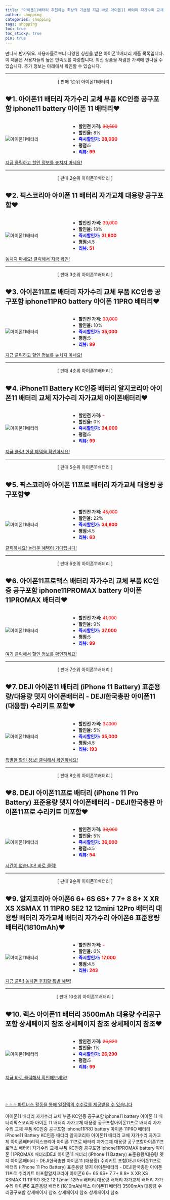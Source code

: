 ```yaml
---
title: "아이폰11배터리 추천하는 최상의 기본템 지금 바로 아이폰11 배터리 자가수리 교체 부품"
author: shopping
categories: shopping
tags: shopping
toc: true
toc_sticky: true
pin: true
---
```

만나서 반가워요. 사용자들로부터 다양한 칭찬을 받은 아이폰11배터리 제품 목록입니다. 이 제품은 사용자들의 높은 만족도를 자랑합니다. 최신 상품을 저렴한 가격에 만나실 수 있습니다. 추가 정보는 아래에서 확인할 수 있습니다.

---
<p class="toplist" style="margin: 0 auto; display: block; width: fit-content;">[ 판매 1순위 아이폰11배터리 ]</p>

<h2><strong>❤️1. 아이폰11 배터리 자가수리 교체 부품 KC인증 공구포함 iphone11 battery 아이폰 11 배터리❤️</strong></h2>

<div style="display: flex; align-items: center;">
    <div style="flex: 0.4;">
        <img src="https://thumbnail9.coupangcdn.com/thumbnails/remote/230x230ex/image/vendor_inventory/0c5f/e0a1d3557922fda33e8b4cb12c20862490d410ab81fec116729dd9f55660.jpg" alt="아이폰11배터리" style="max-width: 100%;">
    </div>
    <div style="flex: 0.6; margin-left: 10px;">
        <ul>
            <li><strong>할인전 가격:</strong> <del style="color: red;">30,500</del></li>
            <li><strong>할인율:</strong> 8%</li>
            <li><span style='color:blue'><strong>즉시할인가:</strong></span> <span style='color:red'><strong>28,000</strong></span></li>
            <li><strong>평점:</strong>5</li>
            <li><span style='color:blue'><strong>리뷰:</strong></span> <span style='color:red'><strong>99</strong></span></li>
        </ul>
    </div>
</div>
<div class="center">
    <a href="https://William4Davisa.github.io?lptag=AF9450613&subid=githubio&pageKey=8205295776&traceid=V0-153&itemId=23533554912&vendorItemId=90559824111" class="myButton">
        지금 클릭하고 할인 정보를 놓치지 마세요!
    </a>
</div>


---
<p class="toplist" style="margin: 0 auto; display: block; width: fit-content;">[ 판매 2순위 아이폰11배터리 ]</p>

<h2><strong>❤️2. 픽스코리아 아이폰 11 배터리 자가교체 대용량 공구포함❤️</strong></h2>

<div style="display: flex; align-items: center;">
    <div style="flex: 0.4;">
        <img src="https://thumbnail7.coupangcdn.com/thumbnails/remote/230x230ex/image/vendor_inventory/be92/ef2573c1568b35171d956e15db233bde947a2312c52ccf5a21e4dd5b8b39.jpg" alt="아이폰11배터리" style="max-width: 100%;">
    </div>
    <div style="flex: 0.6; margin-left: 10px;">
        <ul>
            <li><strong>할인전 가격:</strong> <del style="color: red;">39,000</del></li>
            <li><strong>할인율:</strong> 18%</li>
            <li><span style='color:blue'><strong>즉시할인가:</strong></span> <span style='color:red'><strong>31,800</strong></span></li>
            <li><strong>평점:</strong>4.5</li>
            <li><span style='color:blue'><strong>리뷰:</strong></span> <span style='color:red'><strong>51</strong></span></li>
        </ul>
    </div>
</div>
<div class="center">
    <a href="https://William4Davisa.github.io?lptag=AF9450613&subid=githubio&pageKey=7178455328&traceid=V0-153&itemId=18099896005&vendorItemId=85252081130" class="myButton">
        놓치지 마세요! 클릭해서 지금 확인!
    </a>
</div>


---
<p class="toplist" style="margin: 0 auto; display: block; width: fit-content;">[ 판매 3순위 아이폰11배터리 ]</p>

<h2><strong>❤️3. 아이폰11프로 배터리 자가수리 교체 부품 KC인증 공구포함 iphone11PRO battery 아이폰 11PRO 배터리❤️</strong></h2>

<div style="display: flex; align-items: center;">
    <div style="flex: 0.4;">
        <img src="https://thumbnail6.coupangcdn.com/thumbnails/remote/230x230ex/image/vendor_inventory/ef88/38ea106a4f0bb0942689ccbe2dbfea9c203195e7bd90a53b3ccc9d33b3ee.jpg" alt="아이폰11배터리" style="max-width: 100%;">
    </div>
    <div style="flex: 0.6; margin-left: 10px;">
        <ul>
            <li><strong>할인전 가격:</strong> <del style="color: red;">39,000</del></li>
            <li><strong>할인율:</strong> 10%</li>
            <li><span style='color:blue'><strong>즉시할인가:</strong></span> <span style='color:red'><strong>35,000</strong></span></li>
            <li><strong>평점:</strong>5</li>
            <li><span style='color:blue'><strong>리뷰:</strong></span> <span style='color:red'><strong>99</strong></span></li>
        </ul>
    </div>
</div>
<div class="center">
    <a href="https://William4Davisa.github.io?lptag=AF9450613&subid=githubio&pageKey=8205297535&traceid=V0-153&itemId=23533562172&vendorItemId=90559831517" class="myButton">
        지금 클릭하고 할인 정보를 놓치지 마세요!
    </a>
</div>


---
<p class="toplist" style="margin: 0 auto; display: block; width: fit-content;">[ 판매 4순위 아이폰11배터리 ]</p>

<h2><strong>❤️4. iPhone11 Battery KC인증 배터리 알지코리아 아이폰11 배터리 교체 자가수리 자가교체 아이폰배터리❤️</strong></h2>

<div style="display: flex; align-items: center;">
    <div style="flex: 0.4;">
        <img src="https://thumbnail10.coupangcdn.com/thumbnails/remote/230x230ex/image/vendor_inventory/b2f6/2b9e5623abd74de9ec7f2dea71dc6bb57191c721b7f46c5b4189758f6cd0.jpg" alt="아이폰11배터리" style="max-width: 100%;">
    </div>
    <div style="flex: 0.6; margin-left: 10px;">
        <ul>
            <li><strong>할인전 가격:</strong> <del style="color: red;">-</del></li>
            <li><strong>할인율:</strong> 0%</li>
            <li><span style='color:blue'><strong>즉시할인가:</strong></span> <span style='color:red'><strong>34,000</strong></span></li>
            <li><strong>평점:</strong>5</li>
            <li><span style='color:blue'><strong>리뷰:</strong></span> <span style='color:red'><strong>99</strong></span></li>
        </ul>
    </div>
</div>
<div class="center">
    <a href="https://William4Davisa.github.io?lptag=AF9450613&subid=githubio&pageKey=7248846578&traceid=V0-153&itemId=18434645973&vendorItemId=85576037569" class="myButton">
        지금 클릭! 한정 혜택을 확인하세요!
    </a>
</div>


---
<p class="toplist" style="margin: 0 auto; display: block; width: fit-content;">[ 판매 5순위 아이폰11배터리 ]</p>

<h2><strong>❤️5. 픽스코리아 아이폰 11프로 배터리 자가교체 대용량 공구포함❤️</strong></h2>

<div style="display: flex; align-items: center;">
    <div style="flex: 0.4;">
        <img src="https://thumbnail7.coupangcdn.com/thumbnails/remote/230x230ex/image/vendor_inventory/be92/ef2573c1568b35171d956e15db233bde947a2312c52ccf5a21e4dd5b8b39.jpg" alt="아이폰11배터리" style="max-width: 100%;">
    </div>
    <div style="flex: 0.6; margin-left: 10px;">
        <ul>
            <li><strong>할인전 가격:</strong> <del style="color: red;">45,000</del></li>
            <li><strong>할인율:</strong> 22%</li>
            <li><span style='color:blue'><strong>즉시할인가:</strong></span> <span style='color:red'><strong>34,800</strong></span></li>
            <li><strong>평점:</strong>4.5</li>
            <li><span style='color:blue'><strong>리뷰:</strong></span> <span style='color:red'><strong>63</strong></span></li>
        </ul>
    </div>
</div>
<div class="center">
    <a href="https://William4Davisa.github.io?lptag=AF9450613&subid=githubio&pageKey=7178471201&traceid=V0-153&itemId=18099955559&vendorItemId=85252140097" class="myButton">
        클릭하세요! 놀라운 혜택이 기다립니다!
    </a>
</div>


---
<p class="toplist" style="margin: 0 auto; display: block; width: fit-content;">[ 판매 6순위 아이폰11배터리 ]</p>

<h2><strong>❤️6. 아이폰11프로맥스 배터리 자가수리 교체 부품 KC인증 공구포함 iphone11PROMAX battery 아이폰 11PROMAX 배터리❤️</strong></h2>

<div style="display: flex; align-items: center;">
    <div style="flex: 0.4;">
        <img src="https://thumbnail10.coupangcdn.com/thumbnails/remote/230x230ex/image/vendor_inventory/0405/30009cd00270b5b43c5569f0ebceb87684964ca585e2e95ac05b5c216425.jpg" alt="아이폰11배터리" style="max-width: 100%;">
    </div>
    <div style="flex: 0.6; margin-left: 10px;">
        <ul>
            <li><strong>할인전 가격:</strong> <del style="color: red;">41,000</del></li>
            <li><strong>할인율:</strong> 9%</li>
            <li><span style='color:blue'><strong>즉시할인가:</strong></span> <span style='color:red'><strong>37,000</strong></span></li>
            <li><strong>평점:</strong>5</li>
            <li><span style='color:blue'><strong>리뷰:</strong></span> <span style='color:red'><strong>99</strong></span></li>
        </ul>
    </div>
</div>
<div class="center">
    <a href="https://William4Davisa.github.io?lptag=AF9450613&subid=githubio&pageKey=8205298792&traceid=V0-153&itemId=23533567668&vendorItemId=90559836848" class="myButton">
        여기 클릭해서 할인 정보를 확인하세요!
    </a>
</div>


---
<p class="toplist" style="margin: 0 auto; display: block; width: fit-content;">[ 판매 7순위 아이폰11배터리 ]</p>

<h2><strong>❤️7. DEJI 아이폰11 배터리 (iPhone 11 Battery) 표준용량/대용량 뎃지 아이폰배터리 - DEJI한국총판 아이폰11 (대용량) 수리키트 포함❤️</strong></h2>

<div style="display: flex; align-items: center;">
    <div style="flex: 0.4;">
        <img src="https://thumbnail10.coupangcdn.com/thumbnails/remote/230x230ex/image/vendor_inventory/e124/7f8fadf883d914c2d272427038d714dd4b89c8634e30fe1c45bdb5b1f09b.png" alt="아이폰11배터리" style="max-width: 100%;">
    </div>
    <div style="flex: 0.6; margin-left: 10px;">
        <ul>
            <li><strong>할인전 가격:</strong> <del style="color: red;">37,000</del></li>
            <li><strong>할인율:</strong> 5%</li>
            <li><span style='color:blue'><strong>즉시할인가:</strong></span> <span style='color:red'><strong>35,000</strong></span></li>
            <li><strong>평점:</strong>4.5</li>
            <li><span style='color:blue'><strong>리뷰:</strong></span> <span style='color:red'><strong>193</strong></span></li>
        </ul>
    </div>
</div>
<div class="center">
    <a href="https://William4Davisa.github.io?lptag=AF9450613&subid=githubio&pageKey=7667856568&traceid=V0-153&itemId=20446686905&vendorItemId=83305478240" class="myButton">
        특별한 할인 정보! 클릭해서 확인하세요!
    </a>
</div>


---
<p class="toplist" style="margin: 0 auto; display: block; width: fit-content;">[ 판매 8순위 아이폰11배터리 ]</p>

<h2><strong>❤️8. DEJI 아이폰11프로 배터리 (iPhone 11 Pro Battery) 표준용량 뎃지 아이폰배터리 - DEJI한국총판 아이폰11프로 수리키트 미포함❤️</strong></h2>

<div style="display: flex; align-items: center;">
    <div style="flex: 0.4;">
        <img src="https://thumbnail9.coupangcdn.com/thumbnails/remote/230x230ex/image/vendor_inventory/52ae/94ed38912be1c91cc952a828009145d7cc7108e2916ae1791f20c8062c7b.png" alt="아이폰11배터리" style="max-width: 100%;">
    </div>
    <div style="flex: 0.6; margin-left: 10px;">
        <ul>
            <li><strong>할인전 가격:</strong> <del style="color: red;">38,000</del></li>
            <li><strong>할인율:</strong> 5%</li>
            <li><span style='color:blue'><strong>즉시할인가:</strong></span> <span style='color:red'><strong>36,000</strong></span></li>
            <li><strong>평점:</strong>4.5</li>
            <li><span style='color:blue'><strong>리뷰:</strong></span> <span style='color:red'><strong>54</strong></span></li>
        </ul>
    </div>
</div>
<div class="center">
    <a href="https://William4Davisa.github.io?lptag=AF9450613&subid=githubio&pageKey=7667855102&traceid=V0-153&itemId=20446679141&vendorItemId=83305511660" class="myButton">
        시간이 없습니다! 바로 클릭!
    </a>
</div>


---
<p class="toplist" style="margin: 0 auto; display: block; width: fit-content;">[ 판매 9순위 아이폰11배터리 ]</p>

<h2><strong>❤️9. 알지코리아 아이폰6 6+ 6S 6S+ 7 7+ 8 8+ X XR XS XSMAX 11 11PRO SE2 12 12mini 12Pro 배터리 대용량 배터리 자가교체 배터리 자가수리 아이폰6 표준용량 배터리(1810mAh)❤️</strong></h2>

<div style="display: flex; align-items: center;">
    <div style="flex: 0.4;">
        <img src="https://thumbnail9.coupangcdn.com/thumbnails/remote/230x230ex/image/vendor_inventory/ffef/d667d2538fd217fe0a4950e66cfe462ec97c9fb8a70b27f202574d28db85.jpg" alt="아이폰11배터리" style="max-width: 100%;">
    </div>
    <div style="flex: 0.6; margin-left: 10px;">
        <ul>
            <li><strong>할인전 가격:</strong> <del style="color: red;">-</del></li>
            <li><strong>할인율:</strong> 0%</li>
            <li><span style='color:blue'><strong>즉시할인가:</strong></span> <span style='color:red'><strong>17,000</strong></span></li>
            <li><strong>평점:</strong>4.5</li>
            <li><span style='color:blue'><strong>리뷰:</strong></span> <span style='color:red'><strong>243</strong></span></li>
        </ul>
    </div>
</div>
<div class="center">
    <a href="https://William4Davisa.github.io?lptag=AF9450613&subid=githubio&pageKey=5295503224&traceid=V0-153&itemId=7629648256&vendorItemId=74920404510" class="myButton">
        지금 클릭! 놓치면 후회할 특별 혜택!
    </a>
</div>


---
<p class="toplist" style="margin: 0 auto; display: block; width: fit-content;">[ 판매 10순위 아이폰11배터리 ]</p>

<h2><strong>❤️10. 렉스 아이폰11 배터리 3500mAh 대용량 수리공구포함 상세페이지 참조 상세페이지 참조 상세페이지 참조❤️</strong></h2>

<div style="display: flex; align-items: center;">
    <div style="flex: 0.4;">
        <img src="https://thumbnail7.coupangcdn.com/thumbnails/remote/230x230ex/image/vendor_inventory/aea9/769a51dd49c30f6402052ab45970b77dfeb0beefa7c598d60b635966a300.png" alt="아이폰11배터리" style="max-width: 100%;">
    </div>
    <div style="flex: 0.6; margin-left: 10px;">
        <ul>
            <li><strong>할인전 가격:</strong> <del style="color: red;">26,820</del></li>
            <li><strong>할인율:</strong> 1%</li>
            <li><span style='color:blue'><strong>즉시할인가:</strong></span> <span style='color:red'><strong>26,290</strong></span></li>
            <li><strong>평점:</strong>5</li>
            <li><span style='color:blue'><strong>리뷰:</strong></span> <span style='color:red'><strong>99</strong></span></li>
        </ul>
    </div>
</div>
<div class="center">
    <a href="https://William4Davisa.github.io?lptag=AF9450613&subid=githubio&pageKey=7610473090&traceid=V0-153&itemId=20154706030&vendorItemId=90355029249" class="myButton">
        지금 바로 클릭해서 확인해보세요!
    </a>
</div>

<br><br><br>[💦 💦 💦 파트너스 활동을 통해 일정액의 수수료를 제공받을 수 있습니다](https://link.coupang.com/a/bcpT2c)<br><br>아이폰11 배터리 자가수리 교체 부품 KC인증 공구포함 iphone11 battery 아이폰 11 배터리픽스코리아 아이폰 11 배터리 자가교체 대용량 공구포함아이폰11프로 배터리 자가수리 교체 부품 KC인증 공구포함 iphone11PRO battery 아이폰 11PRO 배터리iPhone11 Battery KC인증 배터리 알지코리아 아이폰11 배터리 교체 자가수리 자가교체 아이폰배터리픽스코리아 아이폰 11프로 배터리 자가교체 대용량 공구포함아이폰11프로맥스 배터리 자가수리 교체 부품 KC인증 공구포함 iphone11PROMAX battery 아이폰 11PROMAX 배터리DEJI 아이폰11 배터리 (iPhone 11 Battery) 표준용량/대용량 뎃지 아이폰배터리 - DEJI한국총판 아이폰11 (대용량) 수리키트 포함DEJI 아이폰11프로 배터리 (iPhone 11 Pro Battery) 표준용량 뎃지 아이폰배터리 - DEJI한국총판 아이폰11프로 수리키트 미포함알지코리아 아이폰6 6+ 6S 6S+ 7 7+ 8 8+ X XR XS XSMAX 11 11PRO SE2 12 12mini 12Pro 배터리 대용량 배터리 자가교체 배터리 자가수리 아이폰6 표준용량 배터리(1810mAh)렉스 아이폰11 배터리 3500mAh 대용량 수리공구포함 상세페이지 참조 상세페이지 참조 상세페이지 참조